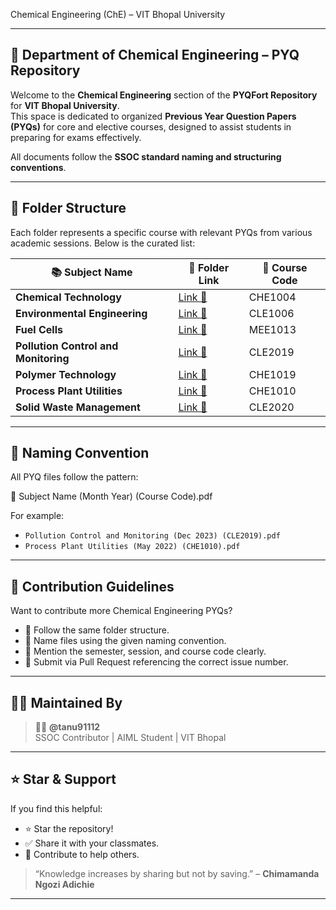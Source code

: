 
Chemical Engineering (ChE) – VIT Bhopal University

---

## 🧪 Department of Chemical Engineering – PYQ Repository

Welcome to the **Chemical Engineering** section of the **PYQFort Repository** for **VIT Bhopal University**.  
This space is dedicated to organized **Previous Year Question Papers (PYQs)** for core and elective courses, designed to assist students in preparing for exams effectively.

All documents follow the **SSOC standard naming and structuring conventions**.

---

## 📂 Folder Structure

Each folder represents a specific course with relevant PYQs from various academic sessions. Below is the curated list:

| 📚 Subject Name | 📁 Folder Link | 🔢 Course Code |
|----------------|----------------|----------------|
| **Chemical Technology** | [Link 🔗](https://github.com/tanu91112/PYQFort/tree/main/VIT%20Bhopal%20University/05.Chemical%20Engineering%20(ChE)/Chemical%20Technology(CHE1004%20)) | CHE1004 |
| **Environmental Engineering** | [Link 🔗](https://github.com/tanu91112/PYQFort/tree/main/VIT%20Bhopal%20University/05.Chemical%20Engineering%20(ChE)/Environmental%20Engineering(CLE1006%20)) | CLE1006 |
| **Fuel Cells** | [Link 🔗](https://github.com/tanu91112/PYQFort/tree/main/VIT%20Bhopal%20University/05.Chemical%20Engineering%20(ChE)/Fuel%20Cells(MEE1013%20)) | MEE1013 |
| **Pollution Control and Monitoring** | [Link 🔗](https://github.com/tanu91112/PYQFort/tree/main/VIT%20Bhopal%20University/05.Chemical%20Engineering%20(ChE)/Pollution%20Control%20and%20Monitoring(CLE2019)) | CLE2019 |
| **Polymer Technology** | [Link 🔗](https://github.com/tanu91112/PYQFort/tree/main/VIT%20Bhopal%20University/05.Chemical%20Engineering%20(ChE)/Polymer%20Technology(CHE1019)) | CHE1019 |
| **Process Plant Utilities** | [Link 🔗](https://github.com/tanu91112/PYQFort/tree/main/VIT%20Bhopal%20University/05.Chemical%20Engineering%20(ChE)/Process%20Plant%20Utilities(CHE1010%20)) | CHE1010 |
| **Solid Waste Management** | [Link 🔗](https://github.com/tanu91112/PYQFort/tree/main/VIT%20Bhopal%20University/05.Chemical%20Engineering%20(ChE)/SOLID%20WASTE%20MANAGEMENT(CLE2020%20)) | CLE2020 |

---

## 📌 Naming Convention

All PYQ files follow the pattern:

📄 Subject Name (Month Year) (Course Code).pdf


For example:
- `Pollution Control and Monitoring (Dec 2023) (CLE2019).pdf`
- `Process Plant Utilities (May 2022) (CHE1010).pdf`

---

## 🚀 Contribution Guidelines

Want to contribute more Chemical Engineering PYQs?

- 📁 Follow the same folder structure.
- 📝 Name files using the given naming convention.
- 🔖 Mention the semester, session, and course code clearly.
- 📩 Submit via Pull Request referencing the correct issue number.

---

## 🙋‍♀️ Maintained By

> 👩‍💻 **@tanu91112**  
SSOC Contributor | AIML Student | VIT Bhopal

---

## ⭐️ Star & Support

If you find this helpful:
- ⭐ Star the repository!
- ✅ Share it with your classmates.
- 🧩 Contribute to help others.

> “Knowledge increases by sharing but not by saving.” – **Chimamanda Ngozi Adichie**

---





